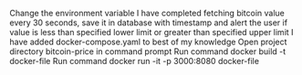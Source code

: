Change the environment variable 
I have completed fetching bitcoin value every 30 seconds, save it in database with timestamp and alert the user if value is less than specified lower limit or greater than specified upper limit
I have added docker-compose.yaml to best of my knowledge
Open project directory bitcoin-price in command prompt
Run command docker build -t docker-file
Run command docker run -it -p 3000:8080 docker-file